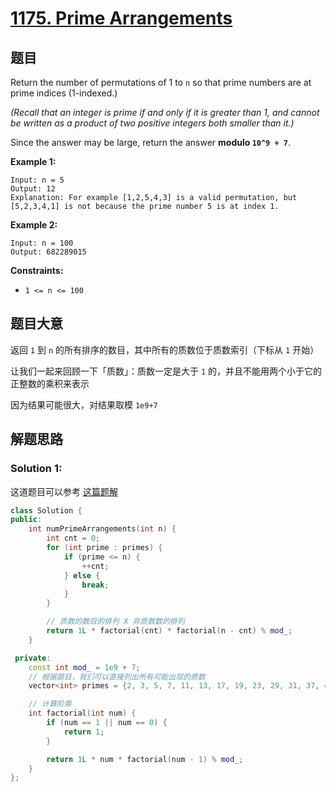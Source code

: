 # [1175. Prime Arrangements](https://leetcode.com/problems/prime-arrangements/)

## 题目

Return the number of permutations of 1 to `n` so that prime numbers are at prime indices (1-indexed.)

*(Recall that an integer is prime if and only if it is greater  than 1, and cannot be written as a product of two positive integers both smaller than it.)*

Since the answer may be large, return the answer **modulo `10^9 + 7`**.

 

**Example 1:**

```
Input: n = 5
Output: 12
Explanation: For example [1,2,5,4,3] is a valid permutation, but [5,2,3,4,1] is not because the prime number 5 is at index 1.
```

**Example 2:**

```
Input: n = 100
Output: 682289015
```

 

**Constraints:**

- `1 <= n <= 100`

## 题目大意

返回 `1` 到 `n` 的所有排序的数目，其中所有的质数位于质数索引（下标从 `1` 开始）

让我们一起来回顾一下「质数」：质数一定是大于 `1` 的，并且不能用两个小于它的正整数的乘积来表示

因为结果可能很大，对结果取模 `1e9+7`

## 解题思路


### Solution 1:

这道题目可以参考 [这篇题解](https://books.halfrost.com/leetcode/ChapterFour/1100~1199/1175.Prime-Arrangements/)

````c++
class Solution {
public:
    int numPrimeArrangements(int n) {
        int cnt = 0;
        for (int prime : primes) {
            if (prime <= n) {
                ++cnt;
            } else {
                break;
            }
        }

        // 质数的数目的排列 X 非质数数的排列
        return 1L * factorial(cnt) * factorial(n - cnt) % mod_;
    }

 private:
    const int mod_ = 1e9 + 7;
    // 根据题目，我们可以直接列出所有可能出现的质数
    vector<int> primes = {2, 3, 5, 7, 11, 13, 17, 19, 23, 29, 31, 37, 41, 43, 47, 53, 59, 61, 67, 71, 73, 79, 83, 89, 97};

    // 计算阶乘
    int factorial(int num) {
        if (num == 1 || num == 0) {
            return 1;
        }

        return 1L * num * factorial(num - 1) % mod_;
    }
};
````
